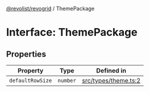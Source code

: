 [@revolist/revogrid](README.md) / ThemePackage

# Interface: ThemePackage

## Properties

| Property | Type | Defined in |
| ------ | ------ | ------ |
| `defaultRowSize` | `number` | [src/types/theme.ts:2](https://github.com/revolist/revogrid/blob/6d16baf0ac19236f5511b0ce2aeccf75326e95c2/src/types/theme.ts#L2) |
